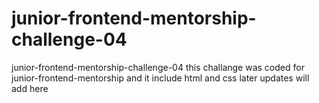 # junior-frontend-mentorship-challenge-04
junior-frontend-mentorship-challenge-04 
this challange was coded for junior-frontend-mentorship
and it include html and css 
later updates will add here
